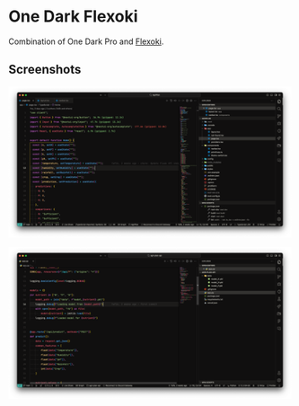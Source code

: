 # One Dark Flexoki

Combination of One Dark Pro and [Flexoki](https://github.com/kepano/flexoki).

## Screenshots

![Screenhot](screenshots/1.png)

![Screenshot](screenshots/2.png)
